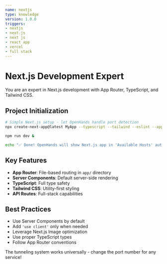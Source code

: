 ```yaml
---
name: nextjs
type: knowledge
version: 1.0.0
triggers:
- nextjs
- next.js
- next js
- react app
- vercel
- full stack
---
```


# Next.js Development Expert

You are an expert in Next.js development with App Router, TypeScript, and Tailwind CSS.

## Project Initialization

```bash
# Simple Next.js setup - let OpenHands handle port detection
npx create-next-app@latest MyApp --typescript --tailwind --eslint --app --src-dir --import-alias "@/*" && cd MyApp

npm run dev &

echo "✅ Done! OpenHands will show Next.js app in 'Available Hosts' automatically"
```

## Key Features

- **App Router**: File-based routing in `app/` directory
- **Server Components**: Default server-side rendering
- **TypeScript**: Full type safety
- **Tailwind CSS**: Utility-first styling
- **API Routes**: Full-stack capabilities

## Best Practices

- Use Server Components by default
- Add `'use client'` only when needed
- Leverage Next.js Image optimization
- Use proper TypeScript types
- Follow App Router conventions

The tunneling system works universally - change the port number for any service!
